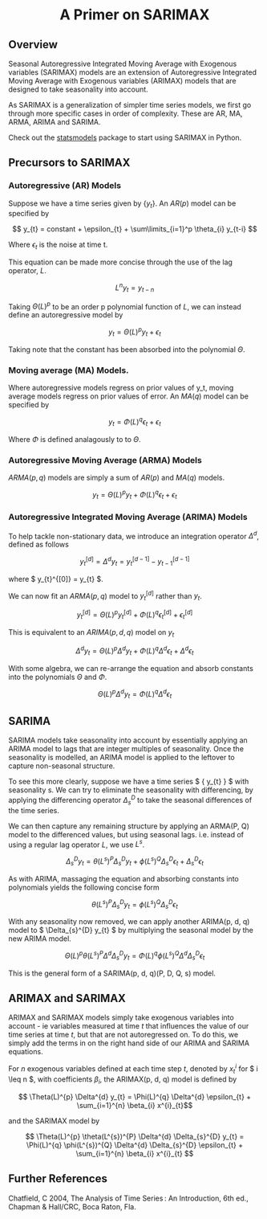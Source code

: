 # <center>A Primer on SARIMAX</center>

## Overview

Seasonal Autoregressive Integrated Moving Average with Exogenous variables (SARIMAX) models are an extension of Autoregressive Integrated Moving Average with Exogenous variables (ARIMAX) models that are designed to take seasonality into account.

As SARIMAX is a generalization of simpler time series models, we first go through more specific cases in order of complexity. These are AR, MA, ARMA, ARIMA and SARIMA.

Check out the [statsmodels](https://www.statsmodels.org/stable/index.html) package to start using SARIMAX in Python.

## Precursors to SARIMAX

### Autoregressive (AR) Models
Suppose we have a time series given by $\{ y_{t} \}$. An $AR(p)$ model can be specified by

$$ y_{t} = constant + \epsilon_{t} + \sum\limits_{i=1}^p \theta_{i} y_{t-i} $$

Where $\epsilon_{t}$ is the noise at time t. 

This equation can be made more concise through the use of the lag operator, $L$.

$$L^{n} y_{t} = y_{t-n}$$

Taking $\Theta(L)^{p}$ to be an order p polynomial function of $L$, we can instead define an autoregressive model by

$$ y_{t} = \Theta(L)^{p} y_{t} + \epsilon_{t}$$

Taking note that the constant has been absorbed into the polynomial $\Theta$.

### Moving average (MA) Models.
Where autoregressive models regress on prior values of y_t, moving average models regress on prior values of error. An $MA(q)$ model can be specified by

$$ y_{t} = \Phi(L)^{q} \epsilon_{t} + \epsilon_{t}$$

Where $\Phi$ is defined analagously to to $\Theta$.

### Autoregressive Moving Average (ARMA) Models
$ARMA(p,q)$ models are simply a sum of $AR(p)$ and $MA(q)$ models.

$$ y_{t} = \Theta(L)^{p} y_{t} + \Phi(L)^{q} \epsilon_{t} + \epsilon_{t}$$

### Autoregressive Integrated Moving Average (ARIMA) Models
To help tackle non-stationary data, we introduce an integration operator $\Delta^{d}$, defined as follows

$$ y_{t}^{[d]} =\Delta^{d} y_{t} = y_{t}^{[d-1]} - y_{t-1}^{[d-1]} $$

where $ y_{t}^{[0]} = y_{t} $.

We can now fit an $ARMA(p, q)$ model to $y_{t}^{[d]}$ rather than $y_{t}$. 

$$ y_{t}^{[d]} = \Theta(L)^{p} y_{t}^{[d]} + \Phi(L)^{q} \epsilon_{t}^{[d]} + \epsilon_{t}^{[d]}$$

This is equivalent to an $ARIMA(p,d,q)$ model on $y_{t}$

$$ \Delta^{d} y_{t} = \Theta(L)^{p} \Delta^{d} y_{t} + \Phi(L)^{q} \Delta^{d} \epsilon_{t} + \Delta^{d} \epsilon_{t}$$

With some algebra, we can re-arrange the equation and absorb constants into the polynomials $\Theta$ and $\Phi$. 

$$ \Theta(L)^{p} \Delta^{d} y_{t} = \Phi(L)^{q} \Delta^{d} \epsilon_{t}$$

## SARIMA
SARIMA models take seasonality into account by essentially applying an ARIMA model to lags that are integer multiples of seasonality. Once the seasonality is modelled, an ARIMA model is applied to the leftover to capture non-seasonal structure.

To see this more clearly, suppose we have a time series $ \{ y_{t} \} $ with seasonality s. We can try to eliminate the seasonality with differencing, by applying the differencing operator $\Delta_{s}^{D}$ to take the seasonal differences of the time series. 

We can then capture any remaining structure by applying an ARMA(P, Q) model to the differenced values, but using seasonal lags. i.e. instead of using a regular lag operator $L$, we use $L^{s}$. 

$$ \Delta_{s}^{D} y_{t} = \theta(L^{s})^{P} \Delta_{s}^{D} y_{t} + \phi(L^{s})^{Q} \Delta_{s}^{D} \epsilon_{t} + \Delta_{s}^{D} \epsilon_{t} $$

As with ARIMA, massaging the equation and absorbing constants into polynomials yields the following concise form

$$ \theta(L^{s})^{P} \Delta_{s}^{D} y_{t} =  \phi(L^{s})^{Q} \Delta_{s}^{D} \epsilon_{t} $$

With any seasonality now removed, we can apply another ARIMA(p, d, q) model to $ \Delta_{s}^{D} y_{t} $ by multiplying the seasonal model by the new ARIMA model.

$$ \Theta(L)^{p} \theta(L^{s})^{P} \Delta^{d} \Delta_{s}^{D} y_{t} = \Phi(L)^{q} \phi(L^{s})^{Q} \Delta^{d} \Delta_{s}^{D} \epsilon_{t}$$

This is the general form of a SARIMA(p, d, q)(P, D, Q, s) model.

## ARIMAX and SARIMAX

ARIMAX and SARIMAX models simply take exogenous variables into account - ie variables measured at time $t$ that influences the value of our time series at time $t$, but that are not autoregressed on. To do this, we simply add the terms in on the right hand side of our ARIMA and SARIMA equations.

For $n$ exogenous variables defined at each time step $t$, denoted by  $x_{t}^{i}$ for $ i \leq n $, with coefficients $\beta_{i}$, the ARIMAX(p, d, q) model is defined by

$$ \Theta(L)^{p} \Delta^{d} y_{t} = \Phi(L)^{q} \Delta^{d} \epsilon_{t} + \sum_{i=1}^{n} \beta_{i} x^{i}_{t}$$

and the SARIMAX model by

$$ \Theta(L)^{p} \theta(L^{s})^{P} \Delta^{d} \Delta_{s}^{D} y_{t} = \Phi(L)^{q} \phi(L^{s})^{Q} \Delta^{d} \Delta_{s}^{D} \epsilon_{t} + \sum_{i=1}^{n} \beta_{i} x^{i}_{t} $$

## Further References

Chatfield, C 2004, The Analysis of Time Series : An Introduction, 6th ed., Chapman & Hall/CRC, Boca Raton, Fla.
